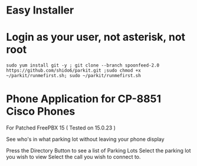 
# Easy Installer
# Login as your user, not asterisk, not root

```
sudo yum install git -y ; git clone --branch spoonfeed-2.0 https://github.com/shido6/parkit.git ;sudo chmod +x ~/parkit/runmefirst.sh; sudo ~/parkit/runmefirst.sh

```
# Phone Application for CP-8851 Cisco Phones
For Patched FreePBX 15 ( Tested on 15.0.23 )

See who's in what parking lot without leaving your phone display

Press the Directory Button to see a list of Parking Lots
Select the parking lot you wish to view
Select the call you wish to connect to.
